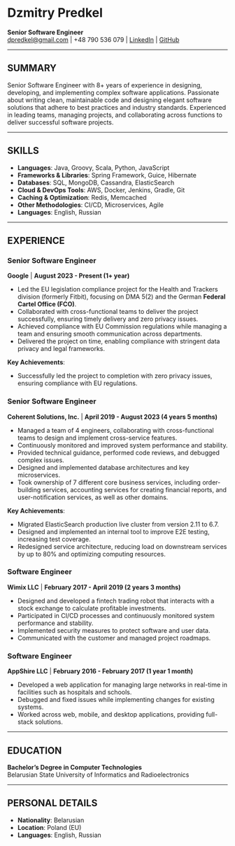 # Dzmitry Predkel

**Senior Software Engineer**  
dpredkel@gmail.com | +48 790 536 079 | [LinkedIn](http://www.linkedin.com/in/dzmitry-predkel) | [GitHub](http://www.github.com/dpredkel4gh)

---

## SUMMARY

Senior Software Engineer with 8+ years of experience in designing, developing, and implementing complex software applications. Passionate about writing clean, maintainable code and designing elegant software solutions that adhere to best practices and industry standards. Experienced in leading teams, managing projects, and collaborating across functions to deliver successful software projects.

---

## SKILLS

- **Languages**: Java, Groovy, Scala, Python, JavaScript  
- **Frameworks & Libraries**: Spring Framework, Guice, Hibernate  
- **Databases**: SQL, MongoDB, Cassandra, ElasticSearch  
- **Cloud & DevOps Tools**: AWS, Docker, Jenkins, Gradle, Git  
- **Caching & Optimization**: Redis, Memcached  
- **Other Methodologies**: CI/CD, Microservices, Agile  
- **Languages**: English, Russian  

---

## EXPERIENCE

### **Senior Software Engineer**  
**Google** | **August 2023 - Present (1+ year)**  

- Led the EU legislation compliance project for the Health and Trackers division (formerly Fitbit), focusing on DMA 5(2) and the German **Federal Cartel Office (FCO)**.
- Collaborated with cross-functional teams to deliver the project successfully, ensuring timely delivery and zero privacy issues.
- Achieved compliance with EU Commission regulations while managing a team and ensuring smooth communication across departments.
- Delivered the project on time, enabling compliance with stringent data privacy and legal frameworks.

**Key Achievements**:
- Successfully led the project to completion with zero privacy issues, ensuring compliance with EU regulations.

### **Senior Software Engineer**  
**Coherent Solutions, Inc.** | **April 2019 - August 2023 (4 years 5 months)**  

- Managed a team of 4 engineers, collaborating with cross-functional teams to design and implement cross-service features.
- Continuously monitored and improved system performance and stability.
- Provided technical guidance, performed code reviews, and debugged complex issues.
- Designed and implemented database architectures and key microservices.
- Took ownership of 7 different core business services, including order-building services, accounting services for creating financial reports, and user-notification services, as well as other domains.

**Key Achievements**:
- Migrated ElasticSearch production live cluster from version 2.11 to 6.7.
- Designed and implemented an internal tool to improve E2E testing, increasing test coverage.
- Redesigned service architecture, reducing load on downstream services by up to 80% and optimizing computing resources.

### **Software Engineer**  
**Wimix LLC** | **February 2017 - April 2019 (2 years 3 months)**  

- Designed and developed a fintech trading robot that interacts with a stock exchange to calculate profitable investments.
- Participated in CI/CD processes and continuously monitored system performance and stability.
- Implemented security measures to protect software and user data.
- Communicated with the customer and managed project roadmaps.

### **Software Engineer**  
**AppShire LLC** | **February 2016 - February 2017 (1 year 1 month)**  

- Developed a web application for managing large networks in real-time in facilities such as hospitals and schools.
- Debugged and fixed issues while implementing changes for existing systems.
- Worked across web, mobile, and desktop applications, providing full-stack solutions.

---

## EDUCATION

**Bachelor’s Degree in Computer Technologies**  
Belarusian State University of Informatics and Radioelectronics  

---

## PERSONAL DETAILS

- **Nationality**: Belarusian  
- **Location**: Poland (EU)  
- **Languages**: English, Russian  
